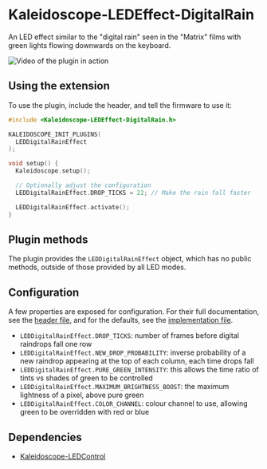 # Kaleidoscope-LEDEffect-DigitalRain

An LED effect similar to the "digital rain" seen in the "Matrix" films
with green lights flowing downwards on the keyboard.

![Video of the plugin in action](https://i.imgur.com/LUVFDgT.gif)

## Using the extension

To use the plugin, include the header, and tell the firmware to use it:

```c++
#include <Kaleidoscope-LEDEffect-DigitalRain.h>

KALEIDOSCOPE_INIT_PLUGINS(
  LEDDigitalRainEffect
);

void setup() {
  Kaleidoscope.setup();

  // Optionally adjust the configuration
  LEDDigitalRainEffect.DROP_TICKS = 22; // Make the rain fall faster

  LEDDigitalRainEffect.activate();
}
```

## Plugin methods

The plugin provides the `LEDDigitalRainEffect` object, which has no public methods,
outside of those provided by all LED modes.

## Configuration

A few properties are exposed for configuration.
For their full documentation, see the [header file](src/Kaleidoscope-LEDEffect-DigitalRain.h),
and for the defaults, see the [implementation file](src/Kaleidoscope-LEDEffect-DigitalRain.cpp).

- `LEDDigitalRainEffect.DROP_TICKS`:
  number of frames before digital raindrops fall one row
- `LEDDigitalRainEffect.NEW_DROP_PROBABILITY`:
  inverse probability of a new raindrop appearing at the top of each column,
  each time drops fall
- `LEDDigitalRainEffect.PURE_GREEN_INTENSITY`:
  this allows the time ratio of tints vs shades of green to be controlled
- `LEDDigitalRainEffect.MAXIMUM_BRIGHTNESS_BOOST`:
  the maximum lightness of a pixel, above pure green
- `LEDDigitalRainEffect.COLOR_CHANNEL`:
  colour channel to use, allowing green to be overridden with red or blue

## Dependencies

* [Kaleidoscope-LEDControl](https://github.com/keyboardio/Kaleidoscope-LEDControl)
